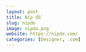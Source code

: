 ```yaml
---
layout: post
title: Níp đồ
slug: nipdo
image: nipdo.png
website: https://nipdo.com/
categories: [Designer, .com]
---
```


